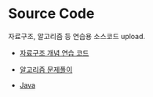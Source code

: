 # Source Code

자료구조, 알고리즘 등 연습용 소스코드 upload.

- [자료구조 개념 연습 코드](DataStructure)

- [알고리즘 문제풀이](Algorithm)

- [Java](Java)